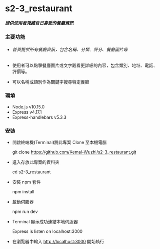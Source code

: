 # s2-3_restaurant

##### 提供使用者蒐藏自己喜愛的餐廳資訊



### 主要功能

- ###### 首頁提供所有餐廳資訊，包含名稱、分類、評分、餐廳圖片等

- 使用者可以點擊餐廳圖片或文字觀看更詳細的內容，包含類別、地址、電話、評價等。

- 可以名稱或類別作為關鍵字搜尋特定餐廳

### 環境

- Node.js v10.15.0
- Express v4.17.1
- Express-handlebars v5.3.3

### 安裝

- 開啟終端機(Terminal)將此專案 Clone 至本機電腦

  git clone https://github.com/Kemal-Wuzhi/s2-3_restaurant.git

- 進入存放此專案的資料夾

  cd s2-3_restaurant

- 安裝 npm 套件

  npm install

- 啟動伺服器

  npm run dev

- Terminal 顯示成功連結本地伺服器

  Express is listen on localhost:3000

- 在瀏覽器中輸入 [http://localhost:3000](http://localhost:3000/) 開始執行

### 

## 
